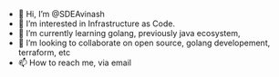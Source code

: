 - 👋 Hi, I’m @SDEAvinash
- 👀 I’m interested in Infrastructure as Code.
- 🌱 I’m currently learning golang, previously java ecosystem,
- 💞️ I’m looking to collaborate on open source, golang developement, terraform, etc
- 📫 How to reach me, via email

<!---
SDEAvinash/SDEAvinash is a ✨ special ✨ repository because its `README.md` (this file) appears on your GitHub profile.
You can click the Preview link to take a look at your changes.
--->
